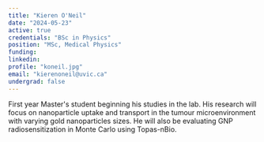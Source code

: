 ```yaml
---
title: "Kieren O'Neil"
date: "2024-05-23"
active: true
credentials: "BSc in Physics"
position: "MSc, Medical Physics"
funding:
linkedin:
profile: "koneil.jpg"
email: "kierenoneil@uvic.ca"
undergrad: false
---
```


First year Master's student beginning his studies in the lab. His research will focus on nanoparticle uptake and transport in the tumour microenvironment with varying gold nanoparticles sizes. He will also be evaluating GNP radiosensitization in Monte Carlo using Topas-nBio. 
